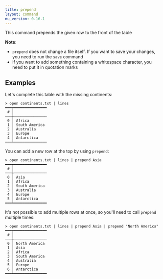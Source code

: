 ```yaml
---
title: prepend
layout: command
nu_version: 0.16.1
---
```


This command prepends the given row to the front of the table

**Note**:

- `prepend` does not change a file itself. If you want to save your changes, you need to run the `save` command
- if you want to add something containing a whitespace character, you need to put it in quotation marks

## Examples

Let's complete this table with the missing continents:

```shell
> open continents.txt | lines
━━━┯━━━━━━━━━━━━━━━
 # │
───┼───────────────
 0 │ Africa
 1 │ South America
 2 │ Australia
 3 │ Europe
 4 │ Antarctica
━━━┷━━━━━━━━━━━━━━━
```

You can add a new row at the top by using `prepend`:

```shell
> open continents.txt | lines | prepend Asia
━━━┯━━━━━━━━━━━━━━━
 # │
───┼───────────────
 0 │ Asia
 1 │ Africa
 2 │ South America
 3 │ Australia
 4 │ Europe
 5 │ Antarctica
━━━┷━━━━━━━━━━━━━━━
```

It's not possible to add multiple rows at once, so you'll need to call `prepend` multiple times:

```shell
> open continents.txt | lines | prepend Asia | prepend "North America"
━━━┯━━━━━━━━━━━━━━━
 # │
───┼───────────────
 0 │ North America
 1 │ Asia
 2 │ Africa
 3 │ South America
 4 │ Australia
 5 │ Europe
 6 │ Antarctica
━━━┷━━━━━━━━━━━━━━━
```
